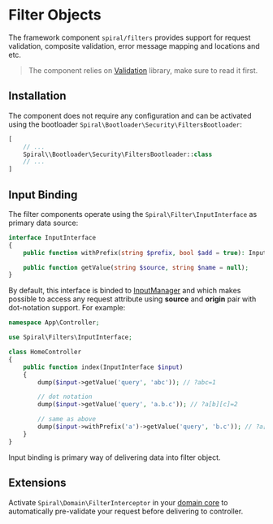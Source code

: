 # Filter Objects
The framework component `spiral/filters` provides support for request validation, composite validation, error message
mapping and locations and etc.

> The component relies on [Validation](/security/validation.md) library, make sure to read it first.

## Installation
The component does not require any configuration and can be activated using the bootloader `Spiral\Bootloader\Security\FiltersBootloader`:

```php
[
    // ...
    Spiral\\Bootloader\Security\FiltersBootloader::class
    // ...
]
```

## Input Binding
The filter components operate using the `Spiral\Filter\InputInterface` as primary data source:

```php
interface InputInterface
{
    public function withPrefix(string $prefix, bool $add = true): InputInterface;

    public function getValue(string $source, string $name = null);
}
```

By default, this interface is binded to [InputManager](/http/request-response.md) and which makes possible to access
any request attribute using **source** and **origin** pair with dot-notation support. For example:

```php
namespace App\Controller;

use Spiral\Filters\InputInterface;

class HomeController
{
    public function index(InputInterface $input)
    {
        dump($input->getValue('query', 'abc')); // ?abc=1

        // dot notation
        dump($input->getValue('query', 'a.b.c')); // ?a[b][c]=2

        // same as above
        dump($input->withPrefix('a')->getValue('query', 'b.c')); // ?a[b][c]=2
    }
}
```

Input binding is primary way of delivering data into filter object.

## Extensions
Activate `Spiral\Domain\FilterInterceptor` in your [domain core](/cookbook/domain-core.md) to automatically pre-validate
your request before delivering to controller.